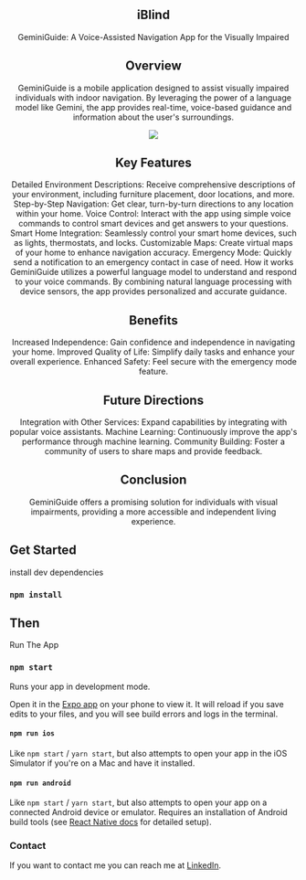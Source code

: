 <div align="center">

  <h2 align="center">iBlind</h2>

GeminiGuide: A Voice-Assisted Navigation App for the Visually Impaired

## Overview
GeminiGuide is a mobile application designed to assist visually impaired individuals with indoor navigation. By leveraging the power of a language model like Gemini, the app provides real-time, voice-based guidance and information about the user's surroundings.


<img src="https://github.com/marcomattolab/i-blind/readme-images/React-Native-IBlind-App.jpeg"/>


## Key Features

Detailed Environment Descriptions: Receive comprehensive descriptions of your environment, including furniture placement, door locations, and more.
Step-by-Step Navigation: Get clear, turn-by-turn directions to any location within your home.
Voice Control: Interact with the app using simple voice commands to control smart devices and get answers to your questions.
Smart Home Integration: Seamlessly control your smart home devices, such as lights, thermostats, and locks.
Customizable Maps: Create virtual maps of your home to enhance navigation accuracy.
Emergency Mode: Quickly send a notification to an emergency contact in case of need.
How it works
GeminiGuide utilizes a powerful language model to understand and respond to your voice commands. By combining natural language processing with device sensors, the app provides personalized and accurate guidance.

## Benefits

Increased Independence: Gain confidence and independence in navigating your home.
Improved Quality of Life: Simplify daily tasks and enhance your overall experience.
Enhanced Safety: Feel secure with the emergency mode feature.

## Future Directions

Integration with Other Services: Expand capabilities by integrating with popular voice assistants.
Machine Learning: Continuously improve the app's performance through machine learning.
Community Building: Foster a community of users to share maps and provide feedback.

## Conclusion
GeminiGuide offers a promising solution for individuals with visual impairments, providing a more accessible and independent living experience.


</div>

## Get Started

install dev dependencies

### `npm install`

## Then

Run The App

### `npm start`

Runs your app in development mode.

Open it in the [Expo app](https://expo.io) on your phone to view it. It will reload if you save edits to your files, and you will see build errors and logs in the terminal.

#### `npm run ios`

Like `npm start` / `yarn start`, but also attempts to open your app in the iOS Simulator if you're on a Mac and have it installed.

#### `npm run android`

Like `npm start` / `yarn start`, but also attempts to open your app on a connected Android device or emulator. Requires an installation of Android build tools (see [React Native docs](https://facebook.github.io/react-native/docs/getting-started.html) for detailed setup).

### Contact

If you want to contact me you can reach me at [LinkedIn](https://www.linkedin.com/in/marcomartorana/).


